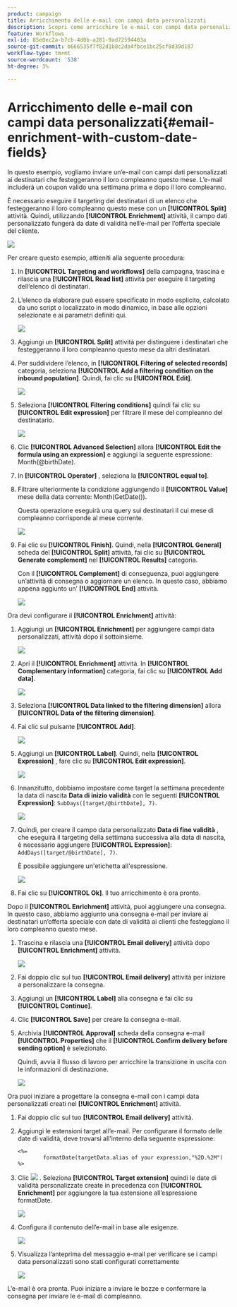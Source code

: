 ```yaml
---
product: campaign
title: Arricchimento delle e-mail con campi data personalizzati
description: Scopri come arricchire le e-mail con campi data personalizzati
feature: Workflows
exl-id: 85e0ec2a-b7cb-4d0b-a281-9ad72594403a
source-git-commit: b666535f7f82d1b8c2da4fbce1bc25cf8d39d187
workflow-type: tm+mt
source-wordcount: '538'
ht-degree: 3%

---
```


# Arricchimento delle e-mail con campi data personalizzati{#email-enrichment-with-custom-date-fields}



In questo esempio, vogliamo inviare un’e-mail con campi dati personalizzati ai destinatari che festeggeranno il loro compleanno questo mese. L’e-mail includerà un coupon valido una settimana prima e dopo il loro compleanno.

È necessario eseguire il targeting dei destinatari di un elenco che festeggeranno il loro compleanno questo mese con un **[!UICONTROL Split]** attività. Quindi, utilizzando **[!UICONTROL Enrichment]** attività, il campo dati personalizzato fungerà da date di validità nell’e-mail per l’offerta speciale del cliente.

![](assets/uc_enrichment.png)

Per creare questo esempio, attieniti alla seguente procedura:

1. In **[!UICONTROL Targeting and workflows]** della campagna, trascina e rilascia una **[!UICONTROL Read list]** attività per eseguire il targeting dell’elenco di destinatari.
1. L’elenco da elaborare può essere specificato in modo esplicito, calcolato da uno script o localizzato in modo dinamico, in base alle opzioni selezionate e ai parametri definiti qui.

   ![](assets/uc_enrichment_1.png)

1. Aggiungi un **[!UICONTROL Split]** attività per distinguere i destinatari che festeggeranno il loro compleanno questo mese da altri destinatari.
1. Per suddividere l’elenco, in **[!UICONTROL Filtering of selected records]** categoria, seleziona **[!UICONTROL Add a filtering condition on the inbound population]**. Quindi, fai clic su **[!UICONTROL Edit]**.

   ![](assets/uc_enrichment_2.png)

1. Seleziona **[!UICONTROL Filtering conditions]** quindi fai clic su **[!UICONTROL Edit expression]** per filtrare il mese del compleanno del destinatario.

   ![](assets/uc_enrichment_3.png)

1. Clic **[!UICONTROL Advanced Selection]** allora **[!UICONTROL Edit the formula using an expression]** e aggiungi la seguente espressione: Month(@birthDate).
1. In **[!UICONTROL Operator]** , seleziona la **[!UICONTROL equal to]**.
1. Filtrare ulteriormente la condizione aggiungendo il **[!UICONTROL Value]** mese della data corrente: Month(GetDate()).

   Questa operazione eseguirà una query sui destinatari il cui mese di compleanno corrisponde al mese corrente.

   ![](assets/uc_enrichment_4.png)

1. Fai clic su **[!UICONTROL Finish]**. Quindi, nella **[!UICONTROL General]** scheda del **[!UICONTROL Split]** attività, fai clic su **[!UICONTROL Generate complement]** nel **[!UICONTROL Results]** categoria.

   Con il **[!UICONTROL Complement]** di conseguenza, puoi aggiungere un’attività di consegna o aggiornare un elenco. In questo caso, abbiamo appena aggiunto un’ **[!UICONTROL End]** attività.

   ![](assets/uc_enrichment_6.png)

Ora devi configurare il **[!UICONTROL Enrichment]** attività:

1. Aggiungi un **[!UICONTROL Enrichment]** per aggiungere campi data personalizzati, attività dopo il sottoinsieme.

   ![](assets/uc_enrichment_7.png)

1. Apri il **[!UICONTROL Enrichment]** attività. In **[!UICONTROL Complementary information]** categoria, fai clic su **[!UICONTROL Add data]**.

   ![](assets/uc_enrichment_8.png)

1. Seleziona **[!UICONTROL Data linked to the filtering dimension]** allora **[!UICONTROL Data of the filtering dimension]**.
1. Fai clic sul pulsante **[!UICONTROL Add]**.

   ![](assets/uc_enrichment_9.png)

1. Aggiungi un **[!UICONTROL Label]**. Quindi, nella **[!UICONTROL Expression]** , fare clic su **[!UICONTROL Edit expression]**.

   ![](assets/uc_enrichment_10.png)

1. Innanzitutto, dobbiamo impostare come target la settimana precedente la data di nascita **Data di inizio validità** con le seguenti **[!UICONTROL Expression]**: `SubDays([target/@birthDate], 7)`.

   ![](assets/uc_enrichment_11.png)

1. Quindi, per creare il campo data personalizzato **Data di fine validità** , che eseguirà il targeting della settimana successiva alla data di nascita, è necessario aggiungere **[!UICONTROL Expression]**: `AddDays([target/@birthDate], 7)`.

   È possibile aggiungere un&#39;etichetta all&#39;espressione.

   ![](assets/uc_enrichment_12.png)

1. Fai clic su **[!UICONTROL Ok]**. Il tuo arricchimento è ora pronto.

Dopo il **[!UICONTROL Enrichment]** attività, puoi aggiungere una consegna. In questo caso, abbiamo aggiunto una consegna e-mail per inviare ai destinatari un’offerta speciale con date di validità ai clienti che festeggiano il loro compleanno questo mese.

1. Trascina e rilascia una **[!UICONTROL Email delivery]** attività dopo **[!UICONTROL Enrichment]** attività.

   ![](assets/uc_enrichment_15.png)

1. Fai doppio clic sul tuo **[!UICONTROL Email delivery]** attività per iniziare a personalizzare la consegna.
1. Aggiungi un **[!UICONTROL Label]** alla consegna e fai clic su **[!UICONTROL Continue]**.
1. Clic **[!UICONTROL Save]** per creare la consegna e-mail.
1. Archivia **[!UICONTROL Approval]** scheda della consegna e-mail **[!UICONTROL Properties]** che il **[!UICONTROL Confirm delivery before sending option]** è selezionato.

   Quindi, avvia il flusso di lavoro per arricchire la transizione in uscita con le informazioni di destinazione.

   ![](assets/uc_enrichment_18.png)

Ora puoi iniziare a progettare la consegna e-mail con i campi data personalizzati creati nel **[!UICONTROL Enrichment]** attività.

1. Fai doppio clic sul tuo **[!UICONTROL Email delivery]** attività.
1. Aggiungi le estensioni target all’e-mail. Per configurare il formato delle date di validità, deve trovarsi all’interno della seguente espressione:

   ```
   <%=
           formatDate(targetData.alias of your expression,"%2D.%2M")  %>
   ```

1. Clic ![](assets/uc_enrichment_16.png) . Seleziona **[!UICONTROL Target extension]** quindi le date di validità personalizzate create in precedenza con **[!UICONTROL Enrichment]** per aggiungere la tua estensione all’espressione formatDate.

   ![](assets/uc_enrichment_19.png)

1. Configura il contenuto dell’e-mail in base alle esigenze.

   ![](assets/uc_enrichment_17.png)

1. Visualizza l’anteprima del messaggio e-mail per verificare se i campi data personalizzati sono stati configurati correttamente

   ![](assets/uc_enrichment_20.png)

L’e-mail è ora pronta. Puoi iniziare a inviare le bozze e confermare la consegna per inviare le e-mail di compleanno.
